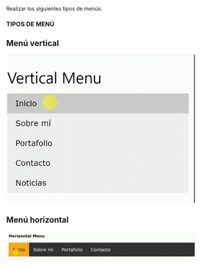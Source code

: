 Realizar los siguientes tipos de menús:


### TIPOS DE MENÚ

## Menú vertical

![menu vertical](assets/images/vertical.gif)

## Menú horizontal


![menu horizontal](assets/images/horizontal.gif)